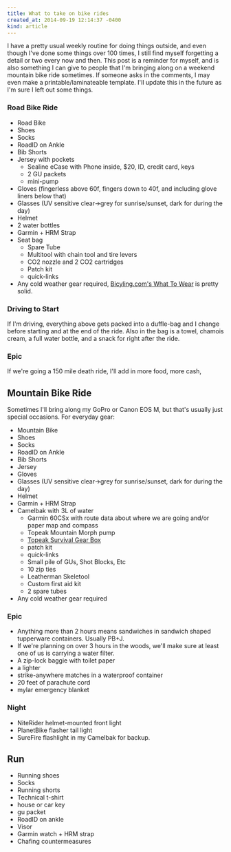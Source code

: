 ```yaml
---
title: What to take on bike rides
created_at: 2014-09-19 12:14:37 -0400
kind: article
---
```


I have a pretty usual weekly routine for doing things outside, and even though I've done some things over 100 times, I still find myself forgetting a detail or two every now and then. This post is a reminder for myself, and is also something I can give to people that I'm bringing along on a weekend mountain bike ride sometimes. If someone asks in the comments, I may even make a printable/laminateable template. I'll update this in the future as I'm sure I left out some things.

### Road Bike Ride

* Road Bike
* Shoes
* Socks
* RoadID on Ankle
* Bib Shorts
* Jersey with pockets
    * Sealine eCase with Phone inside, $20, ID, credit card, keys
    * 2 GU packets
    * mini-pump
* Gloves (fingerless above 60f, fingers down to 40f, and including glove liners below that)
* Glasses (UV sensitive clear->grey for sunrise/sunset, dark for during the day)
* Helmet
* 2 water bottles
* Garmin + HRM Strap
* Seat bag
    * Spare Tube
    * Multitool with chain tool and tire levers
    * CO2 nozzle and 2 CO2 cartridges
    * Patch kit
    * quick-links
* Any cold weather gear required, [Bicyling.com's What To Wear](http://www.bicycling.com/whattowear) is pretty solid.

### Driving to Start

If I'm driving, everything above gets packed into a duffle-bag and I change before starting and at the end of the ride. Also in the bag is a towel, chamois cream, a full water bottle, and a snack for right after the ride.

### Epic

If we're going a 150 mile death ride, I'll add in more food, more cash,

## Mountain Bike Ride

Sometimes I'll bring along my GoPro or Canon EOS M, but that's usually just special occasions. For everyday gear:

* Mountain Bike
* Shoes
* Socks
* RoadID on Ankle
* Bib Shorts
* Jersey
* Gloves
* Glasses (UV sensitive clear->grey for sunrise/sunset, dark for during the day)
* Helmet
* Garmin + HRM Strap
* Camelbak with 3L of water
    * Garmin 60CSx with route data about where we are going and/or paper map and compass
    * Topeak Mountain Morph pump
    * [Topeak Survival Gear Box](http://www.amazon.com/Topeak-Update-Survival-Holding-Clamp/dp/B004GLHZZC/)
    * patch kit
    * quick-links
    * Small pile of GUs, Shot Blocks, Etc
    * 10 zip ties
    * Leatherman Skeletool
    * Custom first aid kit
    * 2 spare tubes
* Any cold weather gear required

### Epic

* Anything more than 2 hours means sandwiches in sandwich shaped tupperware containers. Usually PB+J.
* If we're planning on over 3 hours in the woods, we'll make sure at least one of us is carrying a water filter.
* A zip-lock baggie with toilet paper
* a lighter
* strike-anywhere matches in a waterproof container
* 20 feet of parachute cord
* mylar emergency blanket

### Night

* NiteRider helmet-mounted front light
* PlanetBike flasher tail light
* SureFire flashlight in my Camelbak for backup.

## Run

* Running shoes
* Socks
* Running shorts
* Technical t-shirt
* house or car key
* gu packet
* RoadID on ankle
* Visor
* Garmin watch + HRM strap
* Chafing countermeasures
